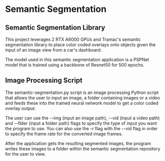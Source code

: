# Semantic Segmentation

## Semantic Segmentation Library
This project leverages 2 RTX A6000 GPUs and Tramac's semantic segmentation library to place color coded overlays onto objects given the input of an image view from a car's dashboard.

The model used in this semantic segmentation application is a PSPNet model that is trained using a backbone of Resnet50 for 500 epochs. 

## Image Processing Script
The semantic-segmentation.py script is an image processing Python script that allows the user to input an image, a folder containing images or a video and feeds these into the trained neural network model to get a color coded overlay output. 

The user can use the --img (input an image path), --vid (input a video path) and --flder (input a folder path) flags to specify the type of input you want the program to use. You can also use the -r flag with the --vid flag in order to specify the frame rate for the converted image frames. 

After the application gets the resulting segmented images, the program writes these images to a folder within the semantic segmentation repository for the user to view. 